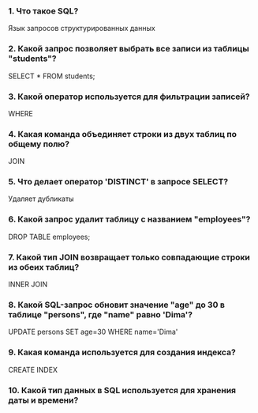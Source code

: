 ### 1. Что такое SQL? 
Язык запросов структурированных данных
### 2. Какой запрос позволяет выбрать все записи из таблицы "students"?
SELECT * FROM students;
### 3. Какой оператор используется для фильтрации записей? 
WHERE
### 4. Какая команда объединяет строки из двух таблиц по общему полю?
JOIN
### 5. Что делает оператор 'DISTINCT' в запросе SELECT? 
Удаляет дубликаты
### 6. Какой запрос удалит таблицу с названием "employees"?
DROP TABLE employees;
### 7. Какой тип JOIN возвращает только совпадающие строки из обеих таблиц?
INNER JOIN
### 8. Какой SQL-запрос обновит значение "age" до 30 в таблице "persons", где "name" равно 'Dima'?
UPDATE persons SET age=30 WHERE name='Dima'
### 9. Какая команда используется для создания индекса?
CREATE INDEX
### 10. Какой тип данных в SQL используется для хранения даты и времени?
